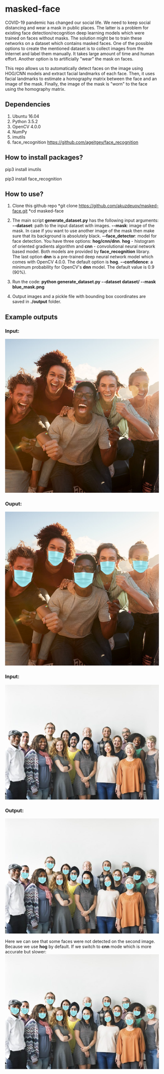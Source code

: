 # masked-face
COVID-19 pandemic has changed our social life. We need to keep social distancing and wear a mask in public places. The latter is a problem for existing face detection/recognition deep learning models which were trained on faces without masks. The solution might be to train these networks on a dataset which contains masked faces. One of the possible options to create the mentioned dataset is to collect images from the Internet and label them manually. It takes large amount of time and human effort. Another option is to artificially "wear" the mask on faces.

This repo allows us to automatically detect faces on the image using HOG/CNN models and extract facial landmarks of each face. Then, it uses facial landmarks to estimate a homography matrix between the face and an image of the mask. Finally, the image of the mask is "worn" to the face using the homography matrix. 

## Dependencies
1. Ubuntu 16.04
2. Python 3.5.2 
3. OpenCV 4.0.0
4. NumPy
5. imutils
6. face_recognition https://github.com/ageitgey/face_recognition 

## How to install packages?
pip3 install imutils 

pip3 install face_recognition

## How to use?
1. Clone this github repo
*git clone https://github.com/akuzdeuov/masked-face.git
*cd masked-face

2. The main script **generate_dataset.py** has the following input arguments:
**--dataset**: path to the input dataset with images.
**--mask**: image of the mask. In case if you want to use another image of the mask then make sure that its background is absolutely black.
**--face_detector**: model for face detection. You have three options: **hog/cnn/dnn**. **hog** - histogram of oriented gradients algorithm and **cnn** - convolutional neural network based model. Both models are provided by **face_recognition** library. The last option **dnn** is a pre-trained deep neural network model which comes with OpenCV 4.0.0. The default option is **hog**.
**--confidence**: a minimum probability for OpenCV's **dnn** model. The default value is 0.9 (90%).

3. Run the code:
**python generate_dataset.py --dataset dataset/ --mask blue_mask.png** 

4. Output images and a pickle file with bounding box coordinates are saved in **./output** folder.

## Example outputs
### Input:
![example2_r](https://github.com/akuzdeuov/masked-face/blob/master/dataset/example_2.jpg)
### Ouput:
![example2](https://github.com/akuzdeuov/masked-face/blob/master/output/example_2.jpg)

### Input:
![example1_r](https://github.com/akuzdeuov/masked-face/blob/master/dataset/example_1.jpg)
### Output:
![example1](https://github.com/akuzdeuov/masked-face/blob/master/output/example_1.jpg)

Here we can see that some faces were not detected on the second image. Because we use **hog** by default. If we switch to **cnn** mode which is more accurate but slower:
![example_1cnn](https://github.com/akuzdeuov/masked-face/blob/master/output/example_1_cnn.jpg)

